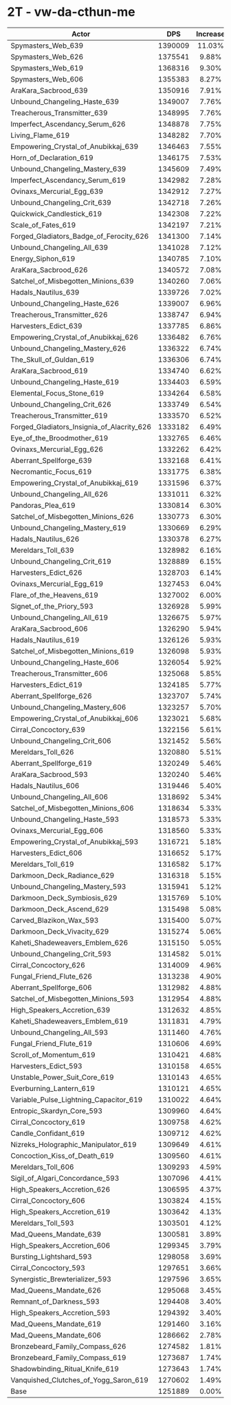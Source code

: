 # 2T - vw-da-cthun-me
| Actor | DPS | Increase |
|---|:---:|:---:|
|Spymasters_Web_639|1390009|11.03%|
|Spymasters_Web_626|1375541|9.88%|
|Spymasters_Web_619|1368316|9.30%|
|Spymasters_Web_606|1355383|8.27%|
|AraKara_Sacbrood_639|1350916|7.91%|
|Unbound_Changeling_Haste_639|1349007|7.76%|
|Treacherous_Transmitter_639|1348995|7.76%|
|Imperfect_Ascendancy_Serum_626|1348878|7.75%|
|Living_Flame_619|1348282|7.70%|
|Empowering_Crystal_of_Anubikkaj_639|1346463|7.55%|
|Horn_of_Declaration_619|1346175|7.53%|
|Unbound_Changeling_Mastery_639|1345609|7.49%|
|Imperfect_Ascendancy_Serum_619|1342982|7.28%|
|Ovinaxs_Mercurial_Egg_639|1342912|7.27%|
|Unbound_Changeling_Crit_639|1342718|7.26%|
|Quickwick_Candlestick_619|1342308|7.22%|
|Scale_of_Fates_619|1342197|7.21%|
|Forged_Gladiators_Badge_of_Ferocity_626|1341300|7.14%|
|Unbound_Changeling_All_639|1341028|7.12%|
|Energy_Siphon_619|1340785|7.10%|
|AraKara_Sacbrood_626|1340572|7.08%|
|Satchel_of_Misbegotten_Minions_639|1340260|7.06%|
|Hadals_Nautilus_639|1339726|7.02%|
|Unbound_Changeling_Haste_626|1339007|6.96%|
|Treacherous_Transmitter_626|1338747|6.94%|
|Harvesters_Edict_639|1337785|6.86%|
|Empowering_Crystal_of_Anubikkaj_626|1336482|6.76%|
|Unbound_Changeling_Mastery_626|1336322|6.74%|
|The_Skull_of_Guldan_619|1336306|6.74%|
|AraKara_Sacbrood_619|1334740|6.62%|
|Unbound_Changeling_Haste_619|1334403|6.59%|
|Elemental_Focus_Stone_619|1334264|6.58%|
|Unbound_Changeling_Crit_626|1333749|6.54%|
|Treacherous_Transmitter_619|1333570|6.52%|
|Forged_Gladiators_Insignia_of_Alacrity_626|1333182|6.49%|
|Eye_of_the_Broodmother_619|1332765|6.46%|
|Ovinaxs_Mercurial_Egg_626|1332262|6.42%|
|Aberrant_Spellforge_639|1332168|6.41%|
|Necromantic_Focus_619|1331775|6.38%|
|Empowering_Crystal_of_Anubikkaj_619|1331596|6.37%|
|Unbound_Changeling_All_626|1331011|6.32%|
|Pandoras_Plea_619|1330814|6.30%|
|Satchel_of_Misbegotten_Minions_626|1330773|6.30%|
|Unbound_Changeling_Mastery_619|1330669|6.29%|
|Hadals_Nautilus_626|1330378|6.27%|
|Mereldars_Toll_639|1328982|6.16%|
|Unbound_Changeling_Crit_619|1328889|6.15%|
|Harvesters_Edict_626|1328703|6.14%|
|Ovinaxs_Mercurial_Egg_619|1327453|6.04%|
|Flare_of_the_Heavens_619|1327002|6.00%|
|Signet_of_the_Priory_593|1326928|5.99%|
|Unbound_Changeling_All_619|1326675|5.97%|
|AraKara_Sacbrood_606|1326290|5.94%|
|Hadals_Nautilus_619|1326126|5.93%|
|Satchel_of_Misbegotten_Minions_619|1326098|5.93%|
|Unbound_Changeling_Haste_606|1326054|5.92%|
|Treacherous_Transmitter_606|1325068|5.85%|
|Harvesters_Edict_619|1324185|5.77%|
|Aberrant_Spellforge_626|1323707|5.74%|
|Unbound_Changeling_Mastery_606|1323257|5.70%|
|Empowering_Crystal_of_Anubikkaj_606|1323021|5.68%|
|Cirral_Concoctory_639|1322156|5.61%|
|Unbound_Changeling_Crit_606|1321452|5.56%|
|Mereldars_Toll_626|1320880|5.51%|
|Aberrant_Spellforge_619|1320249|5.46%|
|AraKara_Sacbrood_593|1320240|5.46%|
|Hadals_Nautilus_606|1319446|5.40%|
|Unbound_Changeling_All_606|1318692|5.34%|
|Satchel_of_Misbegotten_Minions_606|1318634|5.33%|
|Unbound_Changeling_Haste_593|1318573|5.33%|
|Ovinaxs_Mercurial_Egg_606|1318560|5.33%|
|Empowering_Crystal_of_Anubikkaj_593|1316721|5.18%|
|Harvesters_Edict_606|1316652|5.17%|
|Mereldars_Toll_619|1316582|5.17%|
|Darkmoon_Deck_Radiance_629|1316318|5.15%|
|Unbound_Changeling_Mastery_593|1315941|5.12%|
|Darkmoon_Deck_Symbiosis_629|1315769|5.10%|
|Darkmoon_Deck_Ascend_629|1315498|5.08%|
|Carved_Blazikon_Wax_593|1315400|5.07%|
|Darkmoon_Deck_Vivacity_629|1315274|5.06%|
|Kaheti_Shadeweavers_Emblem_626|1315150|5.05%|
|Unbound_Changeling_Crit_593|1314582|5.01%|
|Cirral_Concoctory_626|1314009|4.96%|
|Fungal_Friend_Flute_626|1313238|4.90%|
|Aberrant_Spellforge_606|1312982|4.88%|
|Satchel_of_Misbegotten_Minions_593|1312954|4.88%|
|High_Speakers_Accretion_639|1312632|4.85%|
|Kaheti_Shadeweavers_Emblem_619|1311831|4.79%|
|Unbound_Changeling_All_593|1311460|4.76%|
|Fungal_Friend_Flute_619|1310606|4.69%|
|Scroll_of_Momentum_619|1310421|4.68%|
|Harvesters_Edict_593|1310158|4.65%|
|Unstable_Power_Suit_Core_619|1310143|4.65%|
|Everburning_Lantern_619|1310121|4.65%|
|Variable_Pulse_Lightning_Capacitor_619|1310022|4.64%|
|Entropic_Skardyn_Core_593|1309960|4.64%|
|Cirral_Concoctory_619|1309758|4.62%|
|Candle_Confidant_619|1309712|4.62%|
|Nizreks_Holographic_Manipulator_619|1309649|4.61%|
|Concoction_Kiss_of_Death_619|1309560|4.61%|
|Mereldars_Toll_606|1309293|4.59%|
|Sigil_of_Algari_Concordance_593|1307096|4.41%|
|High_Speakers_Accretion_626|1306595|4.37%|
|Cirral_Concoctory_606|1303824|4.15%|
|High_Speakers_Accretion_619|1303642|4.13%|
|Mereldars_Toll_593|1303501|4.12%|
|Mad_Queens_Mandate_639|1300581|3.89%|
|High_Speakers_Accretion_606|1299345|3.79%|
|Bursting_Lightshard_593|1298058|3.69%|
|Cirral_Concoctory_593|1297651|3.66%|
|Synergistic_Brewterializer_593|1297596|3.65%|
|Mad_Queens_Mandate_626|1295068|3.45%|
|Remnant_of_Darkness_593|1294408|3.40%|
|High_Speakers_Accretion_593|1294392|3.40%|
|Mad_Queens_Mandate_619|1291460|3.16%|
|Mad_Queens_Mandate_606|1286662|2.78%|
|Bronzebeard_Family_Compass_626|1274582|1.81%|
|Bronzebeard_Family_Compass_619|1273687|1.74%|
|Shadowbinding_Ritual_Knife_619|1273643|1.74%|
|Vanquished_Clutches_of_Yogg_Saron_619|1270602|1.49%|
|Base|1251889|0.00%|
